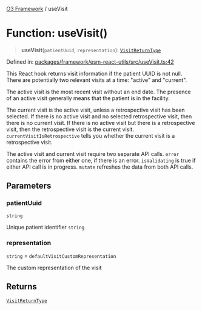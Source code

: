 [O3 Framework](../API.md) / useVisit

# Function: useVisit()

> **useVisit**(`patientUuid`, `representation`): [`VisitReturnType`](../interfaces/VisitReturnType.md)

Defined in: [packages/framework/esm-react-utils/src/useVisit.ts:42](https://github.com/its-kios09/openmrs-esm-core/blob/main/packages/framework/esm-react-utils/src/useVisit.ts#L42)

This React hook returns visit information if the patient UUID is not null. There are
potentially two relevant visits at a time: "active" and "current".

The active visit is the most recent visit without an end date. The presence of an active
visit generally means that the patient is in the facility.

The current visit is the active visit, unless a retrospective visit has been selected.
If there is no active visit and no selected retrospective visit, then there is no
current visit. If there is no active visit but there is a retrospective visit, then
the retrospective visit is the current visit. `currentVisitIsRetrospective` tells you
whether the current visit is a retrospective visit.

The active visit and current visit require two separate API calls. `error` contains
the error from either one, if there is an error. `isValidating` is true if either
API call is in progress. `mutate` refreshes the data from both API calls.

## Parameters

### patientUuid

`string`

Unique patient identifier `string`

### representation

`string` = `defaultVisitCustomRepresentation`

The custom representation of the visit

## Returns

[`VisitReturnType`](../interfaces/VisitReturnType.md)
